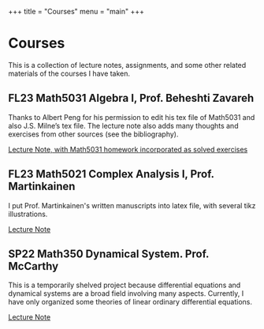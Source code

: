 +++
title = "Courses"
menu = "main"
+++

# Courses

This is a collection of lecture notes, assignments, and some other related materials of the courses I have taken.

## FL23 Math5031 Algebra I, Prof. Beheshti Zavareh
Thanks to Albert Peng for his permission to edit his tex file of Math5031 and also J.S. Milne’s tex file. The lecture note also adds many thoughts and exercises from other sources (see the bibliography).

[Lecture Note, with Math5031 homework incorporated as solved exercises](/pdfs/5031-5032_Algebra.pdf)

## FL23 Math5021 Complex Analysis I, Prof. Martinkainen
I put Prof. Martinkainen's written manuscripts into latex file, with several tikz illustrations.

[Lecture Note](/pdfs/5021-5022_Complex_Analysis.pdf)

## SP22 Math350 Dynamical System. Prof. McCarthy
This is a temporarily shelved project because differential equations and dynamical systems are a broad field involving many aspects. Currently, I have only organized some theories of linear ordinary differential equations.

[Lecture Note](/pdfs/350_Ordinary_Differential_Equations.pdf)
